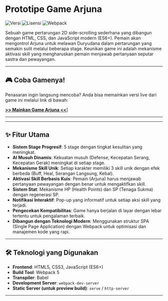 # Prototipe Game Arjuna

![Versi](https://img.shields.io/badge/version-1.0.0-blue) ![Lisensi](https://img.shields.io/badge/license-MIT-green) ![Webpack](https://img.shields.io/badge/built%20with-Webpack-blueviolet)

Sebuah game pertarungan 2D side-scrolling sederhana yang dibangun dengan HTML, CSS, dan JavaScript modern (ES6+). Pemain akan mengontrol Arjuna untuk melawan Duryudana dalam pertarungan yang semakin sulit melalui beberapa stage. Keunikan game ini adalah mekanisme aktivasi skill yang mengharuskan pemain menjawab pertanyaan seputar sastra dan pewayangan.

---

## 🎮 Coba Gamenya!

Penasaran ingin langsung mencoba? Anda bisa memainkan versi live dari game ini melalui link di bawah:

**[>> Mainkan Game Arjuna <<](https://chimerical-gnome-33c9b4.netlify.app/)**] 

---


---

## ✨ Fitur Utama

-   **Sistem Stage Progresif**: 5 stage dengan tingkat kesulitan yang meningkat.
-   **AI Musuh Dinamis**: Kekuatan musuh (Defense, Kecepatan Serang, Kecepatan Gerak) meningkat di setiap stage.
-   **Mekanisme Skill Unik**: Setiap karakter memiliki 3 skill unik dengan efek berbeda (Buff, Heal, Serangan Langsung, Kebal).
-   **Aktivasi Skill Berbasis Kuis**: Pemain (Arjuna) harus menjawab pertanyaan pewayangan dengan benar untuk mengaktifkan skill.
-   **Sistem Stat**: Mekanisme HP (Health Points) dan SP (Tenaga Sukma) dengan regenerasi SP.
-   **Notifikasi Interaktif**: Pop-up yang informatif untuk setiap aksi skill yang terjadi.
-   **Pengecekan Kompatibilitas**: Game hanya berjalan di layar dengan lebar tertentu untuk pengalaman terbaik.
-   **Dibangun dengan Teknologi Modern**: Menggunakan struktur SPA (Single Page Application) dengan Webpack untuk optimisasi dan manajemen kode yang rapi.

---

## 🛠️ Teknologi yang Digunakan

-   **Frontend**: HTML5, CSS3, JavaScript (ES6+)
-   **Build Tool**: Webpack 5
-   **Transpiler**: Babel
-   **Development Server**: `webpack-dev-server`
-   **Static Server (untuk preview build)**: `serve` / `http-server`

---
